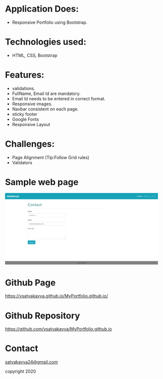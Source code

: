 # Application Does:
* Responsive Portfolio using Bootstrap.

# Technologies used:
* HTML, CSS, Bootstrap

# Features:
* validations.
* FullName, Email Id are mandatory.
* Email Id needs to be entered in correct format.
* Responsive images.
* Navbar consistent on each page.
* sticky footer
* Google Fonts
* Responsive Layout


# Challenges:
* Page Alignment (Tip:Follow Grid rules)
* Validators 

# Sample web page
![picture](contact.png)

# Github Page 
https://vsatyakavya.github.io/MyPortfolio.github.io/


# Github Repository

https://github.com/vsatyakavya/MyPortfolio.github.io

# Contact 
satyakavya24@gmail.com

copyright 2020
